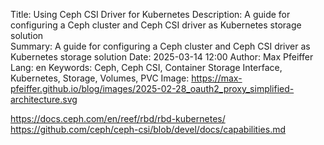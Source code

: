 Title: Using Ceph CSI Driver for Kubernetes
Description: A guide for configuring a Ceph cluster and Ceph CSI driver as Kubernetes storage solution   
Summary: A guide for configuring a Ceph cluster and Ceph CSI driver as Kubernetes storage solution
Date: 2025-03-14 12:00
Author: Max Pfeiffer
Lang: en
Keywords: Ceph, Ceph CSI, Container Storage Interface, Kubernetes, Storage, Volumes, PVC
Image: https://max-pfeiffer.github.io/blog/images/2025-02-28_oauth2_proxy_simplified-architecture.svg


https://docs.ceph.com/en/reef/rbd/rbd-kubernetes/
https://github.com/ceph/ceph-csi/blob/devel/docs/capabilities.md